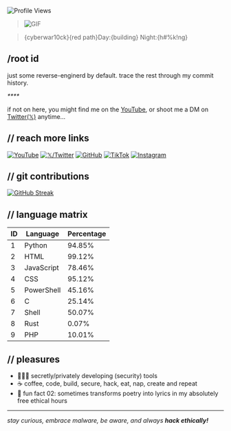 ![Profile Views]()

> ![GIF](https://media4.giphy.com/media/v1.Y2lkPTc5MGI3NjExNWRkczkwM3U3d3JzZmdlYTl5NGMzczljam5jNGJmems3ZmM0Y2kwMSZlcD12MV9pbnRlcm5hbF9naWZfYnlfaWQmY3Q9Zw/b2mYLTxIbMirEmy9I3/giphy.gif)

> {cyberwar10ck}{red path}Day:{building} Night:{h#%k!ng}

## /root id
just some reverse-enginerd by default. trace the rest through my commit history.

_****_

if not on here, you might find me on the [YouTube](https://www.youtube.com/), or shoot me a DM on [Twitter(𝕏)](https://x.com/) anytime...

## // reach more links
[![YouTube](https://img.shields.io/badge/YouTube-%23FF0000.svg?style=for-the-badge&logo=YouTube&logoColor=white)](https://www.youtube.com/)
[![𝕏/Twitter](https://img.shields.io/badge/Twitter-%231DA1F2.svg?style=for-the-badge&logo=Twitter&logoColor=white)](https://x.com/)
[![GitHub](https://img.shields.io/badge/GitHub-%23121011.svg?style=for-the-badge&logo=github&logoColor=white)](https://github.com/)
[![TikTok](https://img.shields.io/badge/TikTok-%23000000.svg?style=for-the-badge&logo=TikTok&logoColor=white)](https://www.tiktok.com/)
[![Instagram](https://img.shields.io/badge/Instagram-%23E4405F.svg?style=for-the-badge&logo=Instagram&logoColor=white)](https://instagram.com/)

## // git contributions
[![GitHub Streak]()]()

## // language matrix
<!--START_SECTION:languages-->

| ID | Language | Percentage |
|----|----------|------------|
| 1 | Python | 94.85% |
| 2 | HTML | 99.12% |
| 3 | JavaScript | 78.46% |
| 4 | CSS | 95.12% |
| 5 | PowerShell | 45.16% |
| 6 | C | 25.14% |
| 7 | Shell | 50.07% |
| 8 | Rust | 0.07% |
| 9 | PHP | 10.01% |
<!--END_SECTION:languages-->

## // pleasures
- 👨🏾‍💻 secretly/privately developing (security) tools
- ☕ coffee, code, build, secure, hack, eat, nap, create and repeat
- 🎸 fun fact 02: sometimes transforms poetry into lyrics in my absolutely free ethical hours

---
_stay curious, embrace malware, be aware, and always **hack ethically!**_
